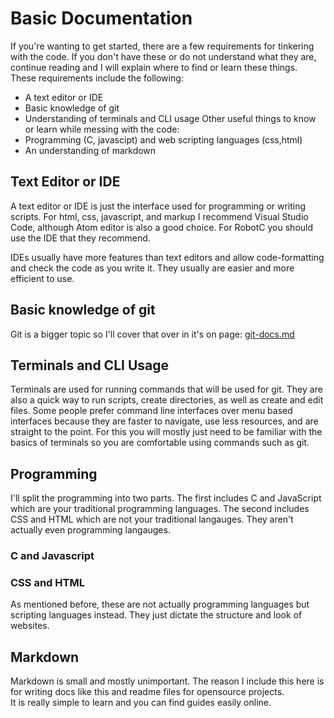 # Basic Documentation  
If you're wanting to get started, there are a few requirements for tinkering with the code. If you don't have these or do not understand what they are, continue reading and I will explain where to find or learn these things.
These requirements include the following:
 - A text editor or IDE
 - Basic knowledge of git
 - Understanding of terminals and CLI usage
Other useful things to know or learn while messing with the code:
 - Programming (C, javascipt) and web scripting languages (css,html)
 - An understanding of markdown
   
 ## Text Editor or IDE
 A text editor or IDE is just the interface used for programming or writing scripts. For html, css, javascript, and markup I recommend Visual Studio Code, although Atom editor is also a good choice. For RobotC you should use the IDE that they recommend.  
 
 IDEs usually have more features than text editors and allow code-formatting and check the code as you write it. They usually are easier and more efficient to use.
 ## Basic knowledge of git
 Git is a bigger topic so I'll cover that over in it's on page: [git-docs.md](git-docs.md)
 ## Terminals and CLI Usage
 Terminals are used for running commands that will be used for git. They are also a quick way to run scripts, create directories, as well as create and edit files. Some people prefer command line interfaces over menu based interfaces because they are faster to navigate, use less resources, and are straight to the point. For this you will mostly just need to be familiar with the basics of terminals so you are comfortable using commands such as git.  
 
 ## Programming
 I'll split the programming into two parts. The first includes C and JavaScript which are your traditional programming languages. The second includes CSS and HTML which are not your traditional langauges. They aren't actually even programming langauges.
 ### C and Javascript
 ### CSS and HTML
 As mentioned before, these are not actually programming languages but scripting languages instead. They just dictate the structure and look of websites.
 ## Markdown
 Markdown is small and mostly unimportant. The reason I include this here is for writing docs like this and readme files for opensource projects.  
 It is really simple to learn and you can find guides easily online.
